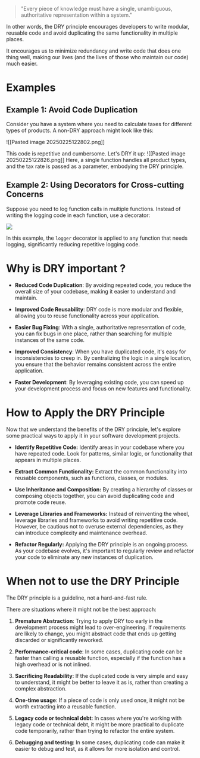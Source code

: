> "Every piece of knowledge must have a single, unambiguous, authoritative representation within a system."

In other words, the DRY principle encourages developers to write modular, reusable code and avoid duplicating the same functionality in multiple places.

It encourages us to minimize redundancy and write code that does one thing well, making our lives (and the lives of those who maintain our code) much easier.

# Examples
## Example 1: Avoid Code Duplication

Consider you have a system where you need to calculate taxes for different types of products. A non-DRY approach might look like this:

![[Pasted image 20250225122802.png]]

This code is repetitive and cumbersome. Let's DRY it up:
![[Pasted image 20250225122826.png]]
Here, a single function handles all product types, and the tax rate is passed as a parameter, embodying the DRY principle.

## Example 2: Using Decorators for Cross-cutting Concerns

Suppose you need to log function calls in multiple functions. Instead of writing the logging code in each function, use a decorator:

![](https://substackcdn.com/image/fetch/w_1456,c_limit,f_auto,q_auto:good,fl_progressive:steep/https%3A%2F%2Fsubstack-post-media.s3.amazonaws.com%2Fpublic%2Fimages%2F8951aa2e-764c-4d60-9071-c77bac18f3be_1374x762.png)

In this example, the `logger` decorator is applied to any function that needs logging, significantly reducing repetitive logging code.
# Why is DRY important ?

- **Reduced Code Duplication**: By avoiding repeated code, you reduce the overall size of your codebase, making it easier to understand and maintain.
    
- **Improved Code Reusability**: DRY code is more modular and flexible, allowing you to reuse functionality across your application.
    
- **Easier Bug Fixing**: With a single, authoritative representation of code, you can fix bugs in one place, rather than searching for multiple instances of the same code.
    
- **Improved Consistency**: When you have duplicated code, it's easy for inconsistencies to creep in. By centralizing the logic in a single location, you ensure that the behavior remains consistent across the entire application.
    
- **Faster Development**: By leveraging existing code, you can speed up your development process and focus on new features and functionality.

# How to Apply the DRY Principle
Now that we understand the benefits of the DRY principle, let's explore some practical ways to apply it in your software development projects.

- **Identify Repetitive Code:** Identify areas in your codebase where you have repeated code. Look for patterns, similar logic, or functionality that appears in multiple places.
    
- **Extract Common Functionality:** Extract the common functionality into reusable components, such as functions, classes, or modules.
    
- **Use Inheritance and Composition:** By creating a hierarchy of classes or composing objects together, you can avoid duplicating code and promote code reuse.
    
- **Leverage Libraries and Frameworks:** Instead of reinventing the wheel, leverage libraries and frameworks to avoid writing repetitive code. However, be cautious not to overuse external dependencies, as they can introduce complexity and maintenance overhead.
    
- **Refactor Regularly:** Applying the DRY principle is an ongoing process. As your codebase evolves, it's important to regularly review and refactor your code to eliminate any new instances of duplication.
# When not to use the DRY Principle

The DRY principle is a guideline, not a hard-and-fast rule.

There are situations where it might not be the best approach:

1. **Premature Abstraction**: Trying to apply DRY too early in the development process might lead to over-engineering. If requirements are likely to change, you might abstract code that ends up getting discarded or significantly reworked.
    
2. **Performance-critical code**: In some cases, duplicating code can be faster than calling a reusable function, especially if the function has a high overhead or is not inlined.
    
3. **Sacrificing Readability**: If the duplicated code is very simple and easy to understand, it might be better to leave it as is, rather than creating a complex abstraction.
    
4. **One-time usage**: If a piece of code is only used once, it might not be worth extracting into a reusable function.
    
5. **Legacy code or technical debt**: In cases where you're working with legacy code or technical debt, it might be more practical to duplicate code temporarily, rather than trying to refactor the entire system.
    
6. **Debugging and testing**: In some cases, duplicating code can make it easier to debug and test, as it allows for more isolation and control.


